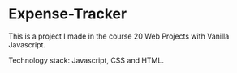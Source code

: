 # Expense-Tracker
This is a project I made in the course 20 Web Projects with Vanilla Javascript.

Technology stack: Javascript, CSS and HTML. 
